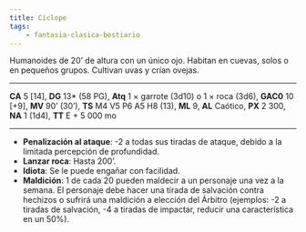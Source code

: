 ```yaml
---
title: Cíclope
tags:
    - fantasia-clasica-bestiario
---
```

Humanoides de 20’ de altura con un único ojo. Habitan en cuevas, solos o en pequeños grupos. Cultivan uvas y crían ovejas.
___
**CA** 5 [14], **DG** 13\* (58 PG), **Atq** 1 × garrote (3d10) o 1 × roca (3d6), **GAC0** 10 [+9], **MV** 90’ (30’), **TS** M4 V5 P6 A5 H8 (13), **ML** 9, **AL** Caótico, **PX** 2 300, **NA** 1 (1d4), **TT** E + 5 000 mo
___

- **Penalización al ataque**: -2 a todas sus tiradas de ataque, debido a la limitada percepción de profundidad.
- **Lanzar roca**: Hasta 200’.
- **Idiota**: Se le puede engañar con facilidad.
- **Maldición**: 1 de cada 20 pueden maldecir a un personaje una vez a la semana. El personaje debe hacer una tirada de salvación contra hechizos o sufrirá una maldición a elección del Árbitro (ejemplos: -2 a tiradas de salvación, -4 a tiradas de impactar, reducir una característica en un 50%).
